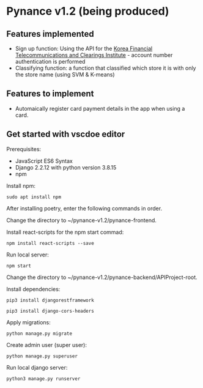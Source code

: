 # Pynance v1.2 (being produced)

## Features implemented
* Sign up function: Using the API for the [Korea Financial Telecommunications and Clearings Institute](https://www.kftc.or.kr/kftc/main/EgovkftcHubMain.do) - account number authentication is performed
* Classifying function: a function that classified which store it is with only the store name (using SVM & K-means)

## Features to implement
* Automaically register card payment details in the app when using a card.

## Get started with vscdoe editor

Prerequisites:
* JavaScript ES6 Syntax
* Django 2.2.12 with python version 3.8.15
* npm

Install npm:
```
sudo apt install npm
```

After installing poetry, enter the following commands in order.

Change the directory to ~/pynance-v1.2/pynance-frontend.

Install react-scripts for the npm start commad:
```
npm install react-scripts --save
```

Run local server:
```
npm start
```

Change the directory to ~/pynance-v1.2/pynance-backend/APIProject-root.

Install dependencies:
```
pip3 install djangorestframework
```
```
pip3 install django-cors-headers
```

Apply migrations:
```
python manage.py migrate
```

Create admin user (super user):
```
python manage.py superuser
```

Run local django server:
```
python3 manage.py runserver
```
